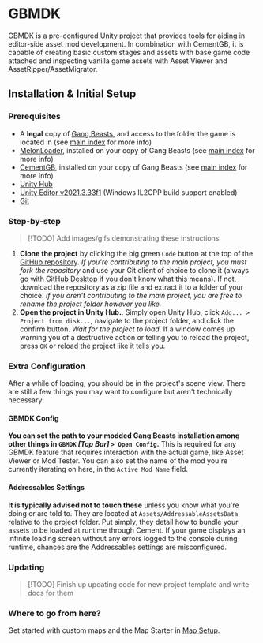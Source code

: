 # GBMDK

GBMDK is a pre-configured Unity project that provides tools for aiding in editor-side asset mod development. In combination with CementGB, it is capable of creating basic custom stages and assets with base game code attached and inspecting vanilla game assets with Asset Viewer and AssetRipper/AssetMigrator.

## Installation & Initial Setup

### Prerequisites

- A **legal** copy of [Gang Beasts](https://gangbeasts.game/), and access to the folder the game is located in (see [main index](../../index.md) for more info)
- [MelonLoader](https://melonwiki.xyz/#/), installed on your copy of Gang Beasts (see [main index](../../index.md) for more info)
- [CementGB](https://thunderstore.io/c/gang-beasts/p/CementGB/CementGB/), installed on your copy of Gang Beasts (see [main index](../../index.md) for more info)
- [Unity Hub](https://unity.com/download)
- [Unity Editor v2021.3.33f1](unityhub://2021.3.33f1/ee5a2aa03ab2) (Windows IL2CPP build support enabled)
- [Git](https://git-scm.com/)

### Step-by-step

> [!TODO]
> Add images/gifs demonstrating these instructions

1. **Clone the project** by clicking the big green `Code` button at the top of the [GitHub repository](https://github.com/CementGB-4-0/GBMDK). *If you're contributing to the main project, you must fork the repository* and use your Git client of choice to clone it (always go with [GitHub Desktop](https://github.com/apps/desktop) if you don't know what this means). If not, download the repository as a zip file and extract it to a folder of your choice. *If you aren't contributing to the main project, you are free to rename the project folder however you like.*
2. **Open the project in Unity Hub.**. Simply open Unity Hub, click `Add... > Project from disk...`, navigate to the project folder, and click the confirm button. *Wait for the project to load.* If a window comes up warning you of a destructive action or telling you to reload the project, press `OK` or reload the project like it tells you. 

### Extra Configuration

After a while of loading, you should be in the project's scene view. There are still a few things you may want to configure but aren't technically necessary:

#### GBMDK Config

**You can set the path to your modded Gang Beasts installation among other things in `GBMDK` *[Top Bar]* `> Open Config`.** This is required for any GBMDK feature that requires interaction with the actual game, like Asset Viewer or Mod Tester. You can also set the name of the mod you're currently iterating on here, in the `Active Mod Name` field. 

#### Addressables Settings

**It is typically advised not to touch these** unless you know what you're doing or are told to. They are located at `Assets/AddressableAssetsData` relative to the project folder. Put simply, they detail how to bundle your assets to be loaded at runtime through Cement. If your game displays an infinite loading screen without any errors logged to the console during runtime, chances are the Addressables settings are misconfigured.

### Updating

> [!TODO]
> Finish up updating code for new project template and write docs for them

### Where to go from here?

Get started with custom maps and the Map Starter in [Map Setup](./scene-setup.md).
